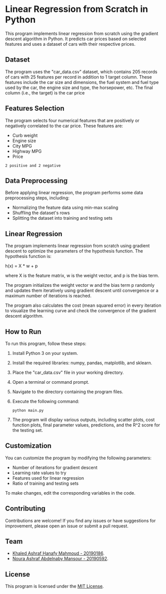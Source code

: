 # Linear Regression from Scratch in Python

This program implements linear regression from scratch using the gradient descent algorithm in Python. It predicts car prices based on selected features and uses a dataset of cars with their respective prices.

## Dataset

The program uses the "car_data.csv" dataset, which contains 205 records of cars with 25 features per record in addition to 1 target column. These features include the car size and dimensions, the fuel system and fuel type used by the car, the engine size and type, the horsepower, etc. The final column (i.e., the target) is the car price

## Features Selection

The program selects four numerical features that are positively or negatively correlated to the car price. These features are:

- Curb weight
- Engine size
- City MPG
- Highway MPG
- Price

`2 positive and 2 negative`

## Data Preprocessing

Before applying linear regression, the program performs some data preprocessing steps, including:

- Normalizing the feature data using min-max scaling
- Shuffling the dataset's rows
- Splitting the dataset into training and testing sets

## Linear Regression

The program implements linear regression from scratch using gradient descent to optimize the parameters of the hypothesis function. The hypothesis function is:

h(x) = X * w + p

where X is the feature matrix, w is the weight vector, and p is the bias term.

The program initializes the weight vector w and the bias term p randomly and updates them iteratively using gradient descent until convergence or a maximum number of iterations is reached.

The program also calculates the cost (mean squared error) in every iteration to visualize the learning curve and check the convergence of the gradient descent algorithm.

## How to Run

To run this program, follow these steps:

1. Install Python 3 on your system.
2. Install the required libraries: numpy, pandas, matplotlib, and sklearn.
3. Place the "car_data.csv" file in your working directory.
4. Open a terminal or command prompt.
5. Navigate to the directory containing the program files.
6. Execute the following command:
   
   ```
   python main.py
   ```
8. The program will display various outputs, including scatter plots, cost function plots, final parameter values, predictions, and the R^2 score for the testing set.

## Customization

You can customize the program by modifying the following parameters:

- Number of iterations for gradient descent
- Learning rate values to try
- Features used for linear regression
- Ratio of training and testing sets

To make changes, edit the corresponding variables in the code.

## Contributing

Contributions are welcome! If you find any issues or have suggestions for improvement, please open an issue or submit a pull request.


## Team

- [Khaled Ashraf Hanafy Mahmoud - 20190186](https://github.com/KhaledAshrafH).
- [Noura Ashraf Abdelnaby Mansour - 20190592](https://github.com/NouraAshraff).

## License

This program is licensed under the [MIT License](LICENSE.md).
